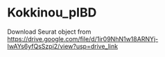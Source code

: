 # Kokkinou_pIBD
Download Seurat object from https://drive.google.com/file/d/1ir09NhN1w18ARNYj-IwAYs6yfQsSzpi2/view?usp=drive_link
